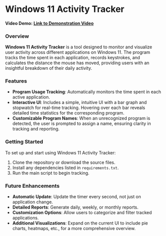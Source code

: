 # Windows 11 Activity Tracker

#### Video Demo: [Link to Demonstration Video](<URL HERE>)

### Overview
**Windows 11 Activity Tracker** is a tool designed to monitor and visualize user activity across different applications on Windows 11. The program tracks the time spent in each application, records keystrokes, and calculates the distance the mouse has moved, providing users with an insightful breakdown of their daily activity.

### Features
- **Program Usage Tracking**: Automatically monitors the time spent in each active application.
- **Interactive UI**: Includes a simple, intuitive UI with a bar graph and stopwatch for real-time tracking. Hovering over each bar reveals detailed time statistics for the corresponding program.
- **Customizable Program Names**: When an unrecognized program is detected, the user is prompted to assign a name, ensuring clarity in tracking and reporting.

### Getting Started
To set up and start using Windows 11 Activity Tracker:
1. Clone the repository or download the source files.
2. Install any dependencies listed in `requirements.txt`.
3. Run the main script to begin tracking.

### Future Enhancements
- **Automatic Update**: Update the timer every second, not just on application change.
- **Detailed Reports**: Generate daily, weekly, or monthly reports.
- **Customization Options**: Allow users to categorize and filter tracked applications.
- **Additional Visualizations**: Expand on the current UI to include pie charts, heatmaps, etc., for a more comprehensive overview.